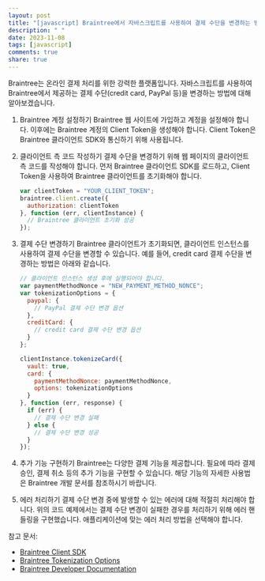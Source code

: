 ```yaml
---
layout: post
title: "[javascript] Braintree에서 자바스크립트를 사용하여 결제 수단을 변경하는 방법에 대해 설명해주세요."
description: " "
date: 2023-11-08
tags: [javascript]
comments: true
share: true
---
```


Braintree는 온라인 결제 처리를 위한 강력한 플랫폼입니다. 자바스크립트를 사용하여 Braintree에서 제공하는 결제 수단(credit card, PayPal 등)을 변경하는 방법에 대해 알아보겠습니다.

1. Braintree 계정 설정하기
   Braintree 웹 사이트에 가입하고 계정을 설정해야 합니다. 이후에는 Braintree 계정의 Client Token을 생성해야 합니다. Client Token은 Braintree 클라이언트 SDK와 통신하기 위해 사용됩니다.

2. 클라이언트 측 코드 작성하기
   결제 수단을 변경하기 위해 웹 페이지의 클라이언트 측 코드를 작성해야 합니다. 먼저 Braintree 클라이언트 SDK를 로드하고, Client Token을 사용하여 Braintree 클라이언트를 초기화해야 합니다.

   ```javascript
   var clientToken = "YOUR_CLIENT_TOKEN";
   braintree.client.create({
     authorization: clientToken
   }, function (err, clientInstance) {
     // Braintree 클라이언트 초기화 성공
   });
   ```

3. 결제 수단 변경하기
   Braintree 클라이언트가 초기화되면, 클라이언트 인스턴스를 사용하여 결제 수단을 변경할 수 있습니다. 예를 들어, credit card 결제 수단을 변경하는 방법은 아래와 같습니다.

   ```javascript
   // 클라이언트 인스턴스 생성 후에 실행되어야 합니다.
   var paymentMethodNonce = "NEW_PAYMENT_METHOD_NONCE";
   var tokenizationOptions = {
     paypal: {
       // PayPal 결제 수단 변경 옵션
     },
     creditCard: {
       // credit card 결제 수단 변경 옵션
     }
   };

   clientInstance.tokenizeCard({
     vault: true,
     card: {
       paymentMethodNonce: paymentMethodNonce,
       options: tokenizationOptions
     }
   }, function (err, response) {
     if (err) {
       // 결제 수단 변경 실패
     } else {
       // 결제 수단 변경 성공
     }
   });
   ```

4. 추가 기능 구현하기
   Braintree는 다양한 결제 기능을 제공합니다. 필요에 따라 결제 승인, 결제 취소 등의 추가 기능을 구현할 수 있습니다. 해당 기능의 자세한 사용법은 Braintree 개발 문서를 참조하시기 바랍니다.

5. 에러 처리하기
   결제 수단 변경 중에 발생할 수 있는 에러에 대해 적절히 처리해야 합니다. 위의 코드 예제에서는 결제 수단 변경이 실패한 경우를 처리하기 위해 에러 핸들링을 구현했습니다. 애플리케이션에 맞는 에러 처리 방법을 선택해야 합니다.

참고 문서:
- [Braintree Client SDK](https://developers.braintreepayments.com/start/hello-client/javascript/v3)
- [Braintree Tokenization Options](https://developers.braintreepayments.com/reference/request/payment-method/create/js#tokenization-options)
- [Braintree Developer Documentation](https://developers.braintreepayments.com/)